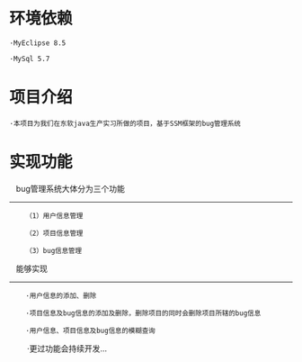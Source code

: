 
环境依赖
===

    ·MyEclipse 8.5
    
    ·MySql 5.7

项目介绍
===

    ·本项目为我们在东软java生产实习所做的项目，基于SSM框架的bug管理系统

实现功能
===

    bug管理系统大体分为三个功能
___
    
        （1）用户信息管理
        
        （2）项目信息管理
        
        （3）bug信息管理
        
    能够实现
___
    
        ·用户信息的添加、删除
        
        ·项目信息及bug信息的添加及删除，删除项目的同时会删除项目所辖的bug信息      
        
        ·用户信息、项目信息及bug信息的模糊查询
         
        ·更过功能会持续开发...
        
